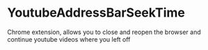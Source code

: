 # YoutubeAddressBarSeekTime
Chrome extension, allows you to close and reopen the browser and continue youtube videos where you left off
